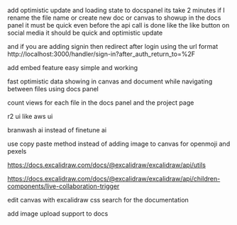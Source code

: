 add optimistic update and loading state to docspanel its take 2 minutes if I rename the file name or create new doc or canvas to showup in the docs panel it must be quick even before the api call is done like the like button on social media it should be quick and optimistic update

and if you are adding signin then redirect after login using the url format http://localhost:3000/handler/sign-in?after_auth_return_to=%2F


add embed feature easy simple and working

fast optimistic data showing in canvas and document while navigating between files using docs panel


count views for each file in the docs panel and the project page





r2 ui like aws ui


branwash ai instead of finetune ai


use copy paste method instead of adding image to canvas for openmoji and pexels


https://docs.excalidraw.com/docs/@excalidraw/excalidraw/api/utils

https://docs.excalidraw.com/docs/@excalidraw/excalidraw/api/children-components/live-collaboration-trigger

edit  canvas with excalidraw css search for the documentation


add image upload support to docs



